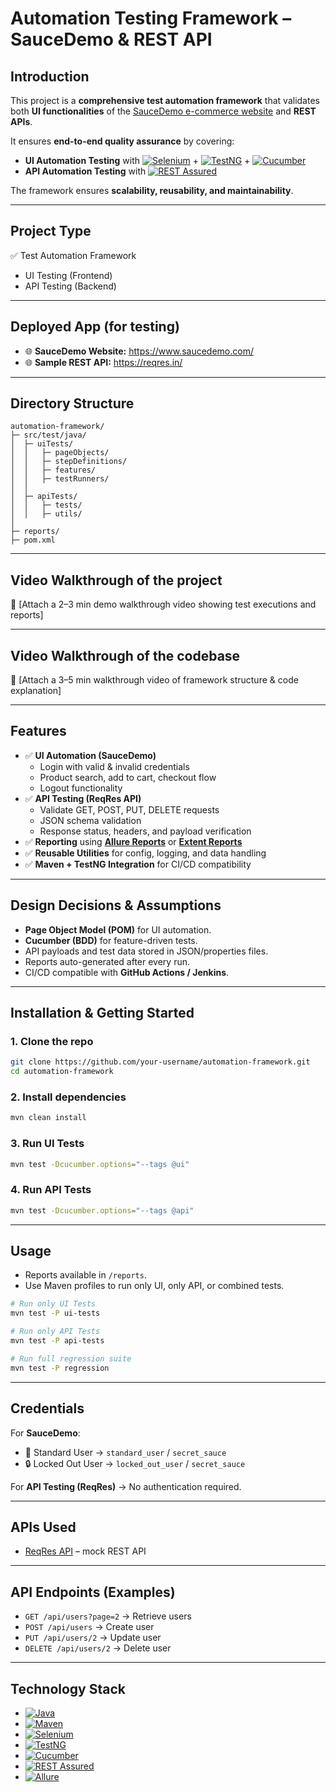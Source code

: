 # Automation Testing Framework – SauceDemo & REST API

## Introduction
This project is a **comprehensive test automation framework** that validates both **UI functionalities** of the [SauceDemo e-commerce website](https://www.saucedemo.com/) and **REST APIs**.  

It ensures **end-to-end quality assurance** by covering:  
- **UI Automation Testing** with [![Selenium](https://img.shields.io/badge/Selenium-43B02A?logo=selenium&logoColor=white)](https://www.selenium.dev/) + [![TestNG](https://img.shields.io/badge/TestNG-%23E23337.svg?logo=testng&logoColor=white)](https://testng.org/) + [![Cucumber](https://img.shields.io/badge/Cucumber-23D96C?logo=cucumber&logoColor=white)](https://cucumber.io/)  
- **API Automation Testing** with [![REST Assured](https://img.shields.io/badge/REST%20Assured-009688?logo=java&logoColor=white)](https://rest-assured.io/)  

The framework ensures **scalability, reusability, and maintainability**.  

---

## Project Type
✅ Test Automation Framework  
- UI Testing (Frontend)  
- API Testing (Backend)  

---

## Deployed App (for testing)
- 🌐 **SauceDemo Website:** https://www.saucedemo.com/  
- 🌐 **Sample REST API:** https://reqres.in/  

---

## Directory Structure
```
automation-framework/
├─ src/test/java/
│  ├─ uiTests/
│  │   ├─ pageObjects/
│  │   ├─ stepDefinitions/
│  │   ├─ features/
│  │   ├─ testRunners/
│  │
│  ├─ apiTests/
│  │   ├─ tests/
│  │   ├─ utils/
│
├─ reports/
├─ pom.xml
```

---

## Video Walkthrough of the project
🎥 [Attach a 2–3 min demo walkthrough video showing test executions and reports]  

---

## Video Walkthrough of the codebase
🎥 [Attach a 3–5 min walkthrough video of framework structure & code explanation]  

---

## Features
- ✅ **UI Automation (SauceDemo)**  
  - Login with valid & invalid credentials  
  - Product search, add to cart, checkout flow  
  - Logout functionality  
- ✅ **API Testing (ReqRes API)**  
  - Validate GET, POST, PUT, DELETE requests  
  - JSON schema validation  
  - Response status, headers, and payload verification  
- ✅ **Reporting** using **[Allure Reports](https://allurereport.org/)** or **[Extent Reports](https://extentreports.com/)**  
- ✅ **Reusable Utilities** for config, logging, and data handling  
- ✅ **Maven + TestNG Integration** for CI/CD compatibility  

---

## Design Decisions & Assumptions
- **Page Object Model (POM)** for UI automation.  
- **Cucumber (BDD)** for feature-driven tests.  
- API payloads and test data stored in JSON/properties files.  
- Reports auto-generated after every run.  
- CI/CD compatible with **GitHub Actions / Jenkins**.  

---

## Installation & Getting Started
### 1. Clone the repo
```bash
git clone https://github.com/your-username/automation-framework.git
cd automation-framework
```

### 2. Install dependencies
```bash
mvn clean install
```

### 3. Run UI Tests
```bash
mvn test -Dcucumber.options="--tags @ui"
```

### 4. Run API Tests
```bash
mvn test -Dcucumber.options="--tags @api"
```

---

## Usage
- Reports available in `/reports`.  
- Use Maven profiles to run only UI, only API, or combined tests.  

```bash
# Run only UI Tests
mvn test -P ui-tests

# Run only API Tests
mvn test -P api-tests

# Run full regression suite
mvn test -P regression
```

---

## Credentials
For **SauceDemo**:  
- 👤 Standard User → `standard_user` / `secret_sauce`  
- 🔒 Locked Out User → `locked_out_user` / `secret_sauce`  

For **API Testing (ReqRes)** → No authentication required.  

---

## APIs Used
- [ReqRes API](https://reqres.in/) – mock REST API  

---

## API Endpoints (Examples)
- `GET /api/users?page=2` → Retrieve users  
- `POST /api/users` → Create user  
- `PUT /api/users/2` → Update user  
- `DELETE /api/users/2` → Delete user  

---

## Technology Stack
- [![Java](https://img.shields.io/badge/Java-%23ED8B00.svg?logo=openjdk&logoColor=white)](https://www.java.com/)  
- [![Maven](https://img.shields.io/badge/Maven-C71A36?logo=apachemaven&logoColor=white)](https://maven.apache.org/)  
- [![Selenium](https://img.shields.io/badge/Selenium-43B02A?logo=selenium&logoColor=white)](https://www.selenium.dev/)  
- [![TestNG](https://img.shields.io/badge/TestNG-%23E23337.svg?logo=testng&logoColor=white)](https://testng.org/)  
- [![Cucumber](https://img.shields.io/badge/Cucumber-23D96C?logo=cucumber&logoColor=white)](https://cucumber.io/)  
- [![REST Assured](https://img.shields.io/badge/REST%20Assured-009688?logo=java&logoColor=white)](https://rest-assured.io/)  
- [![Allure](https://img.shields.io/badge/Allure-FF6F00?logo=allure&logoColor=white)](https://allurereport.org/)  


